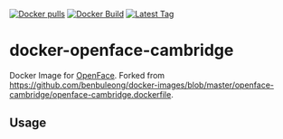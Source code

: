 [![Docker pulls](https://img.shields.io/docker/pulls/garyfeng/docker-openface.svg)](https://hub.docker.com/r/garyfeng/docker-openface)
[![Docker Build](https://img.shields.io/docker/automated/garyfeng/docker-openface.svg)](https://hub.docker.com/r/garyfeng/docker-openface/)
[![Latest Tag](https://img.shields.io/github/tag/garyfeng/docker-openface.svg)](https://hub.docker.com/r/garyfeng/docker-openface/)

# docker-openface-cambridge

Docker Image for [OpenFace](https://github.com/TadasBaltrusaitis/OpenFace). Forked from https://github.com/benbuleong/docker-images/blob/master/openface-cambridge/openface-cambridge.dockerfile. 

## Usage

